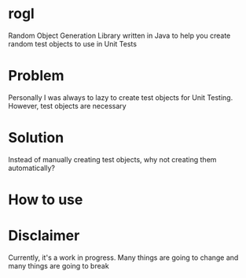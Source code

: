 # rogl
Random Object Generation Library written in Java to help you create random test objects to use in Unit Tests

# Problem
Personally I was always to lazy to create test objects for Unit Testing. However, test objects are necessary

# Solution
Instead of manually creating test objects, why not creating them automatically?

# How to use





# Disclaimer
Currently, it's a work in progress. Many things are going to change and many things are going to break


